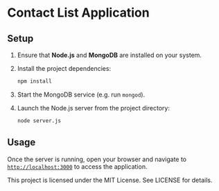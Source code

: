 # Contact List Application

## Setup

1. Ensure that **Node.js** and **MongoDB** are installed on your system.
2. Install the project dependencies:

   ```bash
   npm install
   ```
3. Start the MongoDB service (e.g. run `mongod`).
4. Launch the Node.js server from the project directory:

   ```bash
   node server.js
   ```

## Usage

Once the server is running, open your browser and navigate to
[`http://localhost:3000`](http://localhost:3000) to access the application.


This project is licensed under the MIT License. See LICENSE for details.
